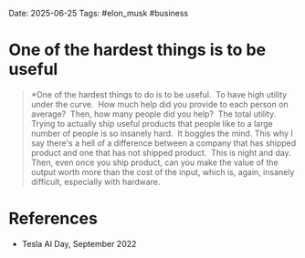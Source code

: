 Date: 2025-06-25
Tags: #elon_musk #business 


# One of the hardest things is to be useful 

>*One of the hardest things to do is to be useful.  To have high utility under the curve.  How much help did you provide to each person on average?  Then, how many people did you help?  The total utility.  Trying to actually ship useful products that people like to a large number of people is so insanely hard.  It boggles the mind. This why I say there's a hell of a difference between a company that has shipped product and one that has not shipped product.  This is night and day.  Then, even once you ship product, can you make the value of the output worth more than the cost of the input, which is, again, insanely difficult, especially with hardware.
# References
- Tesla AI Day, September 2022
 